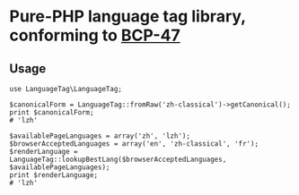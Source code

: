# Pure-PHP language tag library, conforming to [BCP-47][1]

## Usage

    use LanguageTag\LanguageTag;

    $canonicalForm = LanguageTag::fromRaw('zh-classical')->getCanonical();
    print $canonicalForm;
    # 'lzh'

    $availablePageLanguages = array('zh', 'lzh');
    $browserAcceptedLanguages = array('en', 'zh-classical', 'fr');
    $renderLanguage = LanguageTag::lookupBestLang($browserAcceptedLanguages, $availablePageLanguages);
    print $renderLanguage;
    # 'lzh'


  [1]: http://tools.ietf.org/search/bcp47
